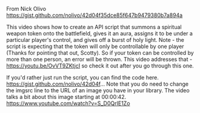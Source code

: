 From Nick Olivo
https://gist.github.com/nolivo/42d04f35dce85f647b9479380b7a894a



This video shows how to create an API script that summons a spiritual weapon token onto the battlefield, gives it an aura, assigns it to be under a particular player's control, and gives off a burst of holy light. Note - the script is expecting that the token will only be controllable by one player (Thanks for pointing that out, Scotty). So if your token can be controlled by more than one person, an error will be thrown. This video addresses that - https://youtu.be/OvVT9ZKtjcI so check it out after you go through this one.

If you'd rather just run the script, you can find the code here. https://gist.github.com/nolivo/42d04f... Note that you do need to change the imgsrc line to the URL of an image you have in your library. The video talks a bit about this image starting at 00:00:42.
https://www.youtube.com/watch?v=S_D0QrIE1Zo
